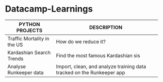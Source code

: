 # Datacamp-Learnings

| PYTHON PROJECTS  | DESCRIPTION |
| ------------- | ------------- |
| Traffic Mortality in the US  | How do we reduce it? |
| Kardashian Search Trends|Find the most famous Kardashian sis|
| Analyse Runkeeper data | Import, clean, and analyze training data tracked on the Runkeeper app |

